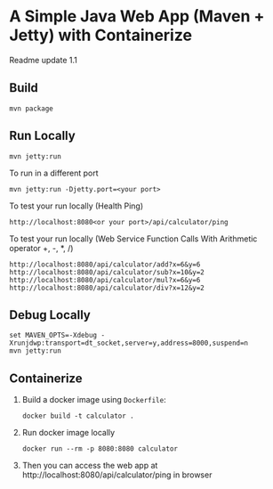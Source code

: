 # A Simple Java Web App (Maven + Jetty) with Containerize
Readme update 1.1

## Build
```shell
mvn package
```

## Run Locally
```shell
mvn jetty:run
```
To run in a different port
```shell
mvn jetty:run -Djetty.port=<your port>
```
To test your run locally (Health Ping)
```shell
http://localhost:8080<or your port>/api/calculator/ping
```
To test your run locally (Web Service Function Calls With Arithmetic operator +, -, *, /)
```shell
http://localhost:8080/api/calculator/add?x=6&y=6
http://localhost:8080/api/calculator/sub?x=10&y=2
http://localhost:8080/api/calculator/mul?x=6&y=6
http://localhost:8080/api/calculator/div?x=12&y=2
```

## Debug Locally
```shell
set MAVEN_OPTS=-Xdebug -Xrunjdwp:transport=dt_socket,server=y,address=8000,suspend=n
mvn jetty:run
```

## Containerize
1. Build a docker image using `Dockerfile`:
   ```
   docker build -t calculator .
   ```
2. Run docker image locally
   ```
   docker run --rm -p 8080:8080 calculator
   ```
3. Then you can access the web app at http://localhost:8080/api/calculator/ping in browser

